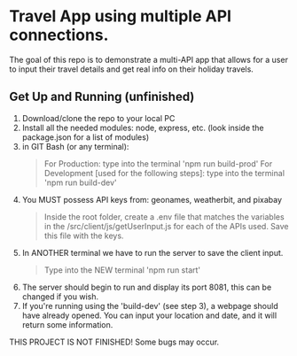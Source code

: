 # Travel App using multiple API connections.

The goal of this repo is to demonstrate a multi-API app that allows for a user to input their travel details and get real info on their holiday travels.

## Get Up and Running (unfinished)
1) Download/clone the repo to your local PC
2) Install all the needed modules: node, express, etc. (look inside the package.json for a list of modules)
3) in GIT Bash (or any terminal):
    >For Production: type into the terminal 'npm run build-prod'
    > For Development [used for the following steps]: type into the terminal 'npm run build-dev'
4) You MUST possess API keys from: geonames, weatherbit, and pixabay
    > Inside the root folder, create a .env file that matches the variables in the /src/client/js/getUserInput.js for each of the APIs used. Save this file with the keys.
5) In ANOTHER terminal we have to run the server to save the client input.
    >Type into the NEW terminal 'npm run start'
6) The server should begin to run and display its port 8081, this can be changed if you wish.
7) If you're running using the 'build-dev' (see step 3), a webpage should have already opened. You can input your location and date, and it will return some information.

THIS PROJECT IS NOT FINISHED! Some bugs may occur.



